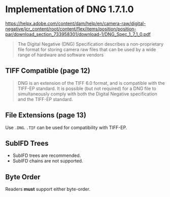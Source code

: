 # Implementation of DNG 1.7.1.0

https://helpx.adobe.com/content/dam/help/en/camera-raw/digital-negative/jcr_content/root/content/flex/items/position/position-par/download_section_733958301/download-1/DNG_Spec_1_7_1_0.pdf

> The Digital Negative (DNG) Specification describes a non-proprietary file
> format for storing camera raw files
> that can be used by a wide range of hardware and software vendors


## TIFF Compatible (page 12)

> DNG is an extension of the TIFF 6.0 format, and is compatible with the TIFF-EP standard. It is possible (but not
required) for a DNG file to simultaneously comply with both the Digital Negative specification and the TIFF-EP
standard.


## File Extensions (page 13)

Use `.DNG`. `.TIF` can be used for compatibility with TIFF-EP.

## SubIFD Trees

* SubIFD trees are recommended.
* SubIFD chains are not supported.

## Byte Order

Readers **must** support either byte-order.
